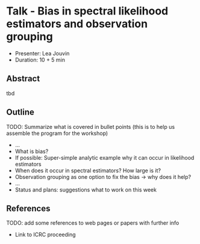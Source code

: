 # Talk - Bias in spectral likelihood estimators and observation grouping

* Presenter: Lea Jouvin
* Duration: 10 + 5 min

## Abstract

tbd

## Outline

TODO: Summarize what is covered in bullet points
(this is to help us assemble the program for the workshop)

* ...
* What is bias? 
* If possible: Super-simple analytic example why it can occur in likelihood estimators
* When does it occur in spectral estimators? How large is it?
* Observation grouping as one option to fix the bias -> why does it help?
* ...
* Status and plans: suggestions what to work on this week


## References

TODO: add some references to web pages or papers with further info
- Link to ICRC proceeding
